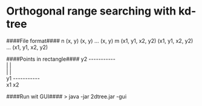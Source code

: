 Orthogonal range searching with kd-tree
=======================================

####File format####
	n
	(x, y)
	(x, y)
	...
	(x, y)
	m
	(x1, y1, x2, y2)
	(x1, y1, x2, y2)
	...
	(x1, y1, x2, y2)
  
####Points in rectangle####
	y2       -----------  
			|           |  
			|           |  
	y1       -----------  
			x1          x2  

####Run wit GUI####
	> java -jar 2dtree.jar -gui